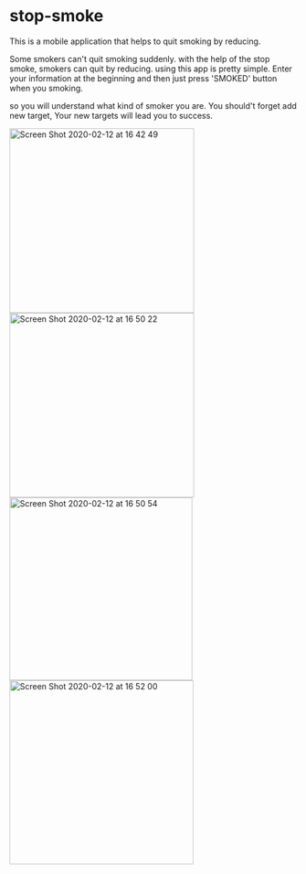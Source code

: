 # stop-smoke
  This is a mobile application that helps to quit smoking by reducing.

  Some smokers can't quit smoking suddenly.  with the help of the stop smoke, smokers can quit by reducing. using this app is pretty simple. Enter your information at the beginning and then just press 'SMOKED' button when you smoking. 
 
  so you will understand what kind of smoker you are. You should't forget add new target, Your new targets will lead you to success.

<img width="323" alt="Screen Shot 2020-02-12 at 16 42 49" src="https://user-images.githubusercontent.com/44235071/74341146-47137480-4db8-11ea-9fb6-7e9c74ba4c6c.png">


<img width="323" alt="Screen Shot 2020-02-12 at 16 50 22" src="https://user-images.githubusercontent.com/44235071/74341291-8215a800-4db8-11ea-9d36-c05d41bf1a77.png">

<img width="320" alt="Screen Shot 2020-02-12 at 16 50 54" src="https://user-images.githubusercontent.com/44235071/74341313-9063c400-4db8-11ea-936f-5a4331552735.png">


<img width="322" alt="Screen Shot 2020-02-12 at 16 52 00" src="https://user-images.githubusercontent.com/44235071/74341321-922d8780-4db8-11ea-990b-20e386038b10.png">
